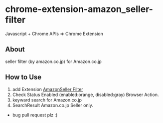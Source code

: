 # chrome-extension-amazon_seller-filter
Javascript + Chrome APIs => Chrome Extension 

## About
seller filter (by amazon.co.jp) for Amazon.co.jp

## How to Use
1. add Extension [AmazonSeller Filter](https://chrome.google.com/webstore/detail/amazonseller-filter/apmbaomfhdbgpadahpbafpjgbhhcdege?hl=ja)
2. Check Status Enabled (enabled:orange, disabled:gray) Browser Action.
3. keyward search for Amazon.co.jp
4. SearchResult Amazon.co.jp Seller only.

* bug pull request plz :)